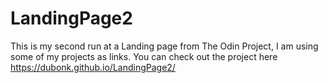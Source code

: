 # LandingPage2
This is my second run at a Landing page from The Odin Project, I am using some of my projects as links. You can check out the project here https://dubonk.github.io/LandingPage2/

